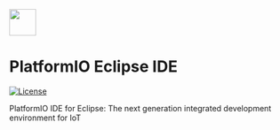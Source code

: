 <img src="https://cdn.platformio.org/images/platformio-logo.17fdc3bc.png" width="48px" height="48px" />

# PlatformIO Eclipse IDE

[![License](https://img.shields.io/badge/License-Apache--2.0-brightgreen.svg)](https://github.com/platformio/platformio-eclipse-ide/blob/master/LICENSE)

PlatformIO IDE for Eclipse: The next generation integrated development environment for IoT
